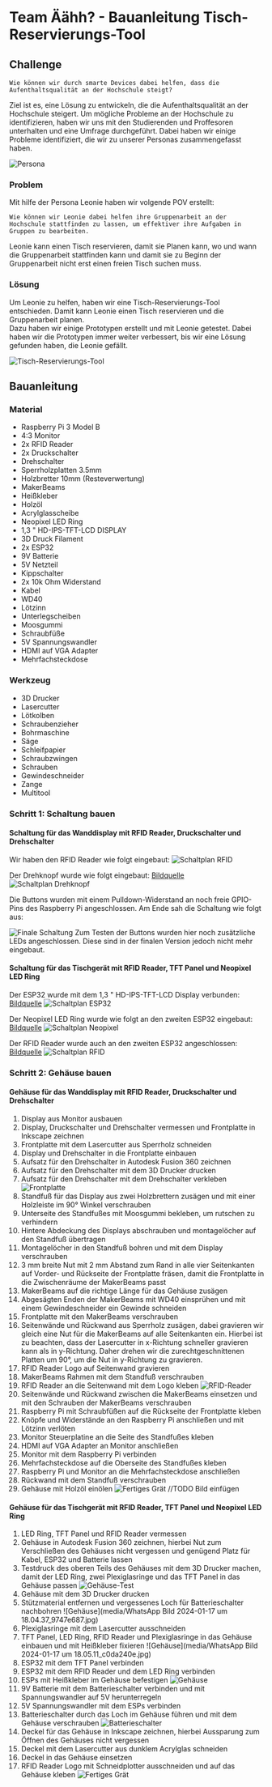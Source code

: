 # Team Äähh? - Bauanleitung Tisch-Reservierungs-Tool

## Challenge
    Wie können wir durch smarte Devices dabei helfen, dass die Aufenthaltsqualität an der Hochschule steigt?

Ziel ist es, eine Lösung zu entwickeln, die die Aufenthaltsqualität an der Hochschule steigert.
Um mögliche Probleme an der Hochschule zu identifizieren, haben wir uns mit den Studierenden und Proffesoren unterhalten
und eine Umfrage durchgeführt. Dabei haben wir einige Probleme identifiziert, die wir zu unserer Personas zusammengefasst haben.

![Persona](media/Leonie_Empathy_Map.png)

### Problem
Mit hilfe der Persona Leonie haben wir volgende POV erstellt:


    Wie können wir Leonie dabei helfen ihre Gruppenarbeit an der Hochschule stattfinden zu lassen, um effektiver ihre Aufgaben in Gruppen zu bearbeiten.

Leonie kann einen Tisch reservieren, damit sie Planen kann, wo und wann die Gruppenarbeit stattfinden kann und damit sie zu Beginn der Gruppenarbeit nicht erst einen freien Tisch suchen muss.

### Lösung
Um Leonie zu helfen, haben wir eine Tisch-Reservierungs-Tool entschieden. Damit kann Leonie einen Tisch reservieren und die Gruppenarbeit planen.  
Dazu haben wir einige Prototypen erstellt und mit Leonie getestet. Dabei haben wir die Prototypen immer weiter verbessert, bis wir eine Lösung gefunden haben, die Leonie gefällt.

![Tisch-Reservierungs-Tool](media/20231026_110512.jpg)

## Bauanleitung

### Material
- Raspberry Pi 3 Model B
- 4:3 Monitor
- 2x RFID Reader
- 2x Druckschalter
- Drehschalter
- Sperrholzplatten 3.5mm
- Holzbretter 10mm (Resteverwertung)
- MakerBeams
- Heißkleber
- Holzöl
- Acrylglasscheibe
- Neopixel LED Ring
- 1,3 " HD-IPS-TFT-LCD DISPLAY 
- 3D Druck Filament
- 2x ESP32
- 9V Batterie
- 5V Netzteil
- Kippschalter
- 2x 10k Ohm Widerstand
- Kabel
- WD40
- Lötzinn
- Unterlegscheiben
- Moosgummi
- Schraubfüße
- 5V Spannungswandler
- HDMI auf VGA Adapter
- Mehrfachsteckdose

### Werkzeug
- 3D Drucker
- Lasercutter
- Lötkolben
- Schraubenzieher
- Bohrmaschine
- Säge
- Schleifpapier
- Schraubzwingen
- Schrauben
- Gewindeschneider
- Zange
- Multitool

### Schritt 1: Schaltung bauen
#### Schaltung für das Wanddisplay mit RFID Reader, Druckschalter und Drehschalter
Wir haben den RFID Reader wie folgt eingebaut:
![Schaltplan RFID](media/schaltplan_drehknopf.png)

Der Drehknopf wurde wie folgt eingebaut: [Bildquelle](https://tutorials-raspberrypi.de/raspberry-pi-ky040-drehregler-lautstaerkeregler/)
![Schaltplan Drehknopf](media/Raspberry-Pi-ky040_Steckplatine.webp)

Die Buttons wurden mit einem Pulldown-Widerstand an noch freie GPIO-Pins des Raspberry Pi angeschlossen.
Am Ende sah die Schaltung wie folgt aus:

![Finale Schaltung](media/IMG_20231127_174057268.jpg)
Zum Testen der Buttons wurden hier noch zusätzliche LEDs angeschlossen. Diese sind in der finalen Version jedoch nicht mehr eingebaut.

#### Schaltung für das Tischgerät mit RFID Reader, TFT Panel und Neopixel LED Ring
Der ESP32 wurde mit dem 1,3 " HD-IPS-TFT-LCD Display verbunden: [Bildquelle](https://joy-it.net/files/files/Produkte/SBC-LCD01/SBC-LCD01-Anleitung-29.09.2020.pdf)
![Schaltplan ESP32](media/schaltung_esp.png)

Der Neopixel LED Ring wurde wie folgt an den zweiten ESP32 eingebaut: [Bildquelle](https://blog.berrybase.de/neopixel-ring-mit-arduino-ansteuern-so-wirds-gemacht/)
![Schaltplan Neopixel](media/esp_led_ring.png)

Der RFID Reader wurde auch an den zweiten ESP32 angeschlossen: [Bildquelle](https://www.electronicwings.com/esp32/rfid-rc522-interfacing-with-esp32)
![Schaltplan RFID](media/rfid_schaltplan.webp)

### Schritt 2: Gehäuse bauen
#### Gehäuse für das Wanddisplay mit RFID Reader, Druckschalter und Drehschalter
1. Display aus Monitor ausbauen
2. Display, Druckschalter und Drehschalter vermessen und Frontplatte in Inkscape zeichnen
3. Frontplatte mit dem Lasercutter aus Sperrholz schneiden
4. Display und Drehschalter in die Frontplatte einbauen
5. Aufsatz für den Drehschalter in Autodesk Fusion 360 zeichnen
6. Aufsatz für den Drehschalter mit dem 3D Drucker drucken
7. Aufsatz für den Drehschalter mit dem Drehschalter verkleben
![Frontplatte](media/IMG_20231129_162638781.jpg)
8. Standfuß für das Display aus zwei Holzbrettern zusägen und mit einer Holzleiste im 90° Winkel verschrauben
9. Unterseite des Standfußes mit Moosgummi bekleben, um rutschen zu verhindern
10. Hintere Abdeckung des Displays abschrauben und montagelöcher auf den Standfuß übertragen
11. Montagelöcher in den Standfuß bohren und mit dem Display verschrauben
12. 3 mm breite Nut mit 2 mm Abstand zum Rand in alle vier Seitenkanten auf Vorder- und Rückseite der Frontplatte fräsen, damit die Frontplatte in die Zwischenräume der MakerBeams passt
13. MakerBeams auf die richtige Länge für das Gehäuse zusägen
14. Abgesägten Enden der MakerBeams mit WD40 einsprühen und mit einem Gewindeschneider ein Gewinde schneiden
15. Frontplatte mit den MakerBeams verschrauben
16. Seitenwände und Rückwand aus Sperrholz zusägen, dabei gravieren wir gleich eine Nut für die MakerBeams auf alle Seitenkanten ein.
Hierbei ist zu beachten, dass der Lasercutter in x-Richtung schneller gravieren kann als in y-Richtung. Daher drehen wir die zurechtgeschnittenen Platten um 90°, um die Nut in y-Richtung zu gravieren.
17. RFID Reader Logo auf Seitenwand gravieren
18. MakerBeams Rahmen mit dem Standfuß verschrauben
19. RFID Reader an die Seitenwand mit dem Logo kleben
![RFID-Reader](media/20240108_170227.jpg)
20. Seitenwände und Rückwand zwischen die MakerBeams einsetzen und mit den Schrauben der MakerBeams verschrauben
21. Raspberry Pi mit Schraubfüßen auf die Rückseite der Frontplatte kleben
22. Knöpfe und Widerstände an den Raspberry Pi anschließen und mit Lötzinn verlöten
23. Monitor Steuerplatine an die Seite des Standfußes kleben
24. HDMI auf VGA Adapter an Monitor anschließen
25. Monitor mit dem Raspberry Pi verbinden
26. Mehrfachsteckdose auf die Oberseite des Standfußes kleben
27. Raspberry Pi und Monitor an die Mehrfachsteckdose anschließen
28. Rückwand mit dem Standfuß verschrauben
29. Gehäuse mit Holzöl einölen
![Fertiges Grät](media/) //TODO Bild einfügen

#### Gehäuse für das Tischgerät mit RFID Reader, TFT Panel und Neopixel LED Ring
1. LED Ring, TFT Panel und RFID Reader vermessen
2. Gehäuse in Autodesk Fusion 360 zeichnen, hierbei Nut zum Verschließen des Gehäuses nicht vergessen und genügend Platz für Kabel, ESP32 und Batterie lassen
3. Testdruck des oberen Teils des Gehäuses mit dem 3D Drucker machen, damit der LED Ring, zwei Plexiglasringe und das TFT Panel in das Gehäuse passen
![Gehäuse-Test](media/IMG_20231220_113028362.jpg)
5. Gehäuse mit dem 3D Drucker drucken
5. Stützmaterial entfernen und vergessenes Loch für Batterieschalter nachbohren
![Gehäuse](media/WhatsApp Bild 2024-01-17 um 18.04.37_9747e687.jpg)
6. Plexiglasringe mit dem Lasercutter ausschneiden
7. TFT Panel, LED Ring, RFID Reader und Plexiglasringe in das Gehäuse einbauen und mit Heißkleber fixieren
![Gehäuse](media/WhatsApp Bild 2024-01-17 um 18.05.11_c0da240e.jpg)
8. ESP32 mit dem TFT Panel verbinden
9. ESP32 mit dem RFID Reader und dem LED Ring verbinden
10. ESPs mit Heißkleber im Gehäuse befestigen
![Gehäuse](media/IMG_20240108_161101907.jpg)
11. 9V Batterie mit dem Batterieschalter verbinden und mit Spannungswandler auf 5V herunterregeln
12. 5V Spannungswandler mit dem ESPs verbinden
13. Batterieschalter durch das Loch im Gehäuse führen und mit dem Gehäuse verschrauben
![Batterieschalter](media/20240115_140532.jpg)
14. Deckel für das Gehäuse in Inkscape zeichnen, hierbei Aussparung zum Öffnen des Gehäuses nicht vergessen
15. Deckel mit dem Lasercutter aus dunklem Acrylglas schneiden
16. Deckel in das Gehäuse einsetzen
17. RFID Reader Logo mit Schneidplotter ausschneiden und auf das Gehäuse kleben
![Fertiges Grät](media/20240115_140523.jpg)
